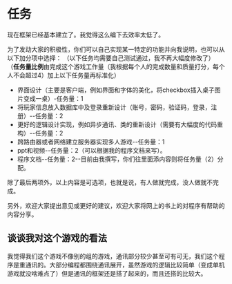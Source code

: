 # 任务

现在框架已经基本建立了。我觉得这么编下去效率太低了。

为了发动大家的积极性，你们可以自己实现某一特定的功能并向我说明，也可以从以下加分项中选择：
（以下任务均需要自己测试通过，我不再大幅度修改了）
（**任务量比例**由完成这个游戏工作量（我根据每个人的完成数量和质量打分，每个人不会超过4）加上以下任务量再标准化）

* 界面设计（主要是客户端，例如界面和字体的美化，将checkbox插入桌子图片变成一桌）-任务量：1
* 将玩家信息放入数据库中及登录重新设计（账号，密码，验证码，登录，注册）--任务量：2
* 更好的逻辑设计实现，例如异步通讯、类的重新设计（需要有大幅度的代码重构）--任务量：2
* 跨路由器或者网络建立服务器实现多人游戏--任务量：1
* ppt和视频--任务量：2（可以根据我的程序文档来写）。
* 程序文档--任务量：2--目前由我撰写，你们往里面添内容则将任务量（2）分配。

除了最后两项外，以上内容是可选项，也就是说，有人做就完成，没人做就不完成。

另外，欢迎大家提出意见或更好的建议，欢迎大家将网上的书上的对程序有帮助的内容分享。

## 谈谈我对这个游戏的看法

我觉得我们这个游戏不像别的组的游戏，通讯部分较少甚至可有可无，我们这个程序是重通讯的。大部分编程都围绕通讯展开，虽然游戏的逻辑比较简单（变成单机游戏就没啥难点了）但是通讯的框架还是搭了起来的，而且还搭的比较大。





